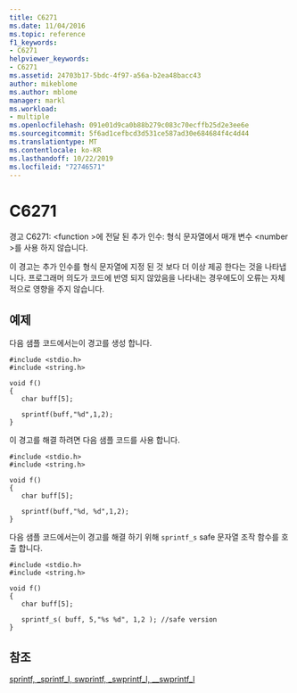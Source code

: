 ```yaml
---
title: C6271
ms.date: 11/04/2016
ms.topic: reference
f1_keywords:
- C6271
helpviewer_keywords:
- C6271
ms.assetid: 24703b17-5bdc-4f97-a56a-b2ea48bacc43
author: mikeblome
ms.author: mblome
manager: markl
ms.workload:
- multiple
ms.openlocfilehash: 091e01d9ca0b88b279c083c70ecffb25d2e3ee6e
ms.sourcegitcommit: 5f6ad1cefbcd3d531ce587ad30e684684f4c4d44
ms.translationtype: MT
ms.contentlocale: ko-KR
ms.lasthandoff: 10/22/2019
ms.locfileid: "72746571"
---
```

# <a name="c6271"></a>C6271
경고 C6271: \<function >에 전달 된 추가 인수: 형식 문자열에서 매개 변수 \<number >를 사용 하지 않습니다.

 이 경고는 추가 인수를 형식 문자열에 지정 된 것 보다 더 이상 제공 한다는 것을 나타냅니다. 프로그래머 의도가 코드에 반영 되지 않았음을 나타내는 경우에도이 오류는 자체적으로 영향을 주지 않습니다.

## <a name="example"></a>예제
 다음 샘플 코드에서는이 경고를 생성 합니다.

```
#include <stdio.h>
#include <string.h>

void f()
{
   char buff[5];

   sprintf(buff,"%d",1,2);
}
```

 이 경고를 해결 하려면 다음 샘플 코드를 사용 합니다.

```
#include <stdio.h>
#include <string.h>

void f()
{
   char buff[5];

   sprintf(buff,"%d, %d",1,2);
}
```

 다음 샘플 코드에서는이 경고를 해결 하기 위해 `sprintf_s` safe 문자열 조작 함수를 호출 합니다.

```
#include <stdio.h>
#include <string.h>

void f()
{
   char buff[5];

   sprintf_s( buff, 5,"%s %d", 1,2 ); //safe version
}
```

## <a name="see-also"></a>참조
 [sprintf, _sprintf_l, swprintf, _swprintf_l, \__swprintf_l](/cpp/c-runtime-library/reference/sprintf-sprintf-l-swprintf-swprintf-l-swprintf-l)
